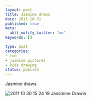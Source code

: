 ```yaml
--- 
layout: post
title: Jasmine draws
date: 2011-10-31
published: true
meta: 
  aktt_notify_twitter: "no"
keywords: []

type: post
categories: 
- fun
- jasmine pictures
- kids drawing
status: publish
---
```



Jasmine draws





![2011 10 30 15 24 19 Jassmine Drawin](http://eick.us/files/2011/10/2011_10_30_15_24_19-Jassmine-Drawin.jpg)


